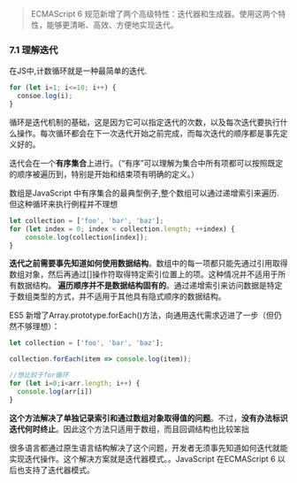 > ECMAScript 6 规范新增了两个高级特性：迭代器和生成器。使用这两个特性，能够更清晰、高效、方便地实现迭代。

### 7.1 理解迭代

在JS中,计数循环就是一种最简单的迭代.

```js
for (let i=1; i<=10; i++) {
  consoe.log(i);
}
```

循环是迭代机制的基础，这是因为它可以指定迭代的次数，以及每次迭代要执行什么操作。每次循环都会在下一次迭代开始之前完成，而每次迭代的顺序都是事先定义好的。

迭代会在一个**有序集合**上进行。（“有序”可以理解为集合中所有项都可以按照既定的顺序被遍历到，特别是开始和结束项有明确的定义。）

数组是JavaScript 中有序集合的最典型例子,整个数组可以通过递增索引来遍历. 但这种循环来执行例程并不理想

```js
let collection = ['foo', 'bar', 'baz'];
for (let index = 0; index < collection.length; ++index) {
	console.log(collection[index]);
}
```



**迭代之前需要事先知道如何使用数据结构**。数组中的每一项都只能先通过引用取得数组对象，然后再通过[]操作符取得特定索引位置上的项。这种情况并不适用于所有数据结构。
**遍历顺序并不是数据结构固有的**。通过递增索引来访问数据是特定于数组类型的方式，并不适用于其他具有隐式顺序的数据结构。

ES5 新增了Array.prototype.forEach()方法，向通用迭代需求迈进了一步（但仍然不够理想）：

```js
let collection = ['foo', 'bar', 'baz'];

collection.forEach(item => console.log(item));

//想比较于for循环
for (let i=0;i<arr.length; i++) {
  console.log(arr[i])
}
```

**这个方法解决了单独记录索引和通过数组对象取得值的问题**。不过，**没有办法标识迭代何时终止**。因此这个方法只适用于数组，而且回调结构也比较笨拙

很多语言都通过原生语言结构解决了这个问题，开发者无须事先知道如何迭代就能实现迭代操作。这个解决方案就是迭代器模式。。JavaScript 在ECMAScript 6 以后也支持了迭代器模式。



































